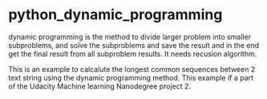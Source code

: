 # python_dynamic_programming

dynamic programming is the method to divide larger problem into smaller subproblems, and solve the subproblems and save the result and in the end get the final result from all subproblem results. It needs recusion algorithm.

This is an example to calcalute the longest common sequences between 2 text string using the dynamic programming method. This example if a part of the Udacity Machine learning Nanodegree project 2.
